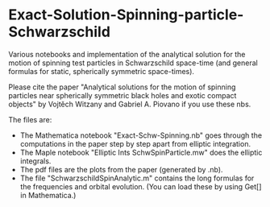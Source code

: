 # Exact-Solution-Spinning-particle-Schwarzschild
Various notebooks and implementation of the analytical solution for the motion of spinning test particles in Schwarzschild space-time (and general formulas for static, spherically symmetric space-times). 

Please cite the paper "Analytical solutions for the motion of spinning particles near spherically symmetric black holes and exotic compact objects" by Vojtěch Witzany and Gabriel A. Piovano if you use these nbs.

The files are:
- The Mathematica notebook "Exact-Schw-Spinning.nb" goes through the computations in the paper step by step apart from elliptic integration.
- The Maple notebook "Elliptic Ints SchwSpinParticle.mw" does the elliptic integrals.
- The pdf files are the plots from the paper (generated by .nb).
- The file "SchwarzschildSpinAnalytic.m" contains the long formulas for the frequencies and orbital evolution. (You can load these by using Get[] in Mathematica.)
